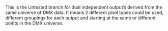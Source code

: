This is the Untested branch for dual independent output’s derived from the same universe of DMX data. It means 2 different pixel types could be used, different groupings for each output and starting at the same or different points in the DMX universe. 
